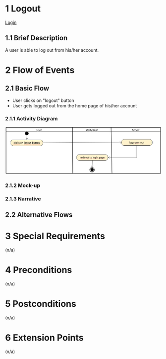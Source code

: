 # 1 Logout
[Login](https://github.com/2002chris/UNDECIDED_DOCS/blob/master/docs/SRS/SRS.md#314-logout)

## 1.1 Brief Description
A user is able to log out from his/her account.
# 2 Flow of Events
## 2.1 Basic Flow

- User clicks on "logout" button
- User gets logged out from the home page of his/her account
    
### 2.1.1 Activity Diagram
![Organization Application Activity Diagram](logout-AD.png)

### 2.1.2 Mock-up

### 2.1.3 Narrative

## 2.2 Alternative Flows

# 3 Special Requirements
(n/a)

# 4 Preconditions
(n/a)

# 5 Postconditions
(n/a)

# 6 Extension Points
(n/a)
